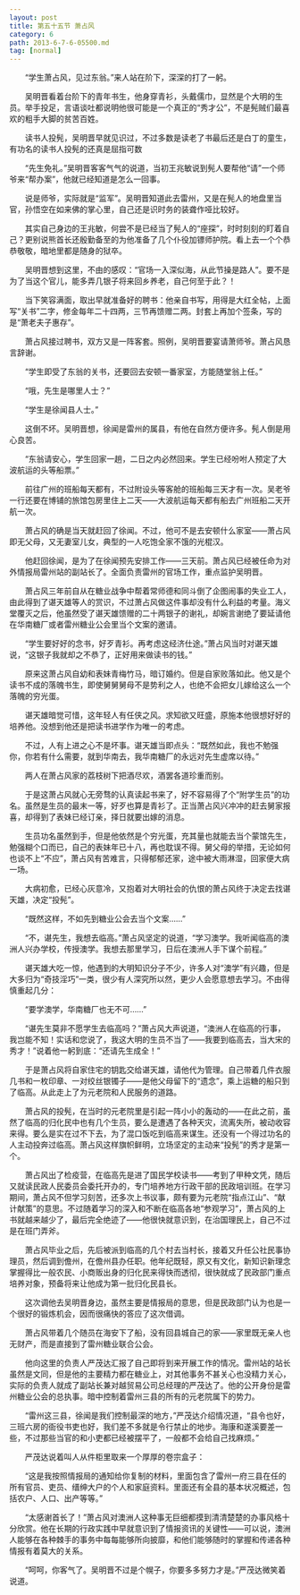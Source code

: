 ```yaml
---
layout: post
title: 第五十五节 萧占风
category: 6
path: 2013-6-7-6-05500.md
tag: [normal]
---
```


　　“学生萧占风，见过东翁。”来人站在阶下，深深的打了一躬。

　　吴明晋看着台阶下的青年书生，他身穿青衫，头戴儒巾，显然是个大明的生员。举手投足，言语谈吐都说明他很可能是一个真正的“秀才公”，不是髡贼们最喜欢的粗手大脚的贫苦百姓。

　　读书人投髡，吴明晋早就见识过，不过多数是读老了书最后还是白丁的童生，有功名的读书人投髡的还真是屈指可数

　　“先生免礼。”吴明晋客客气气的说道，当初王兆敏说到髡人要帮他“请”一个师爷来“帮办案”，他就已经知道是怎么一回事。

　　说是师爷，实际就是“监军”。吴明晋知道此去雷州，又是在髡人的地盘里当官，孙悟空在如来佛的掌心里，自己还是识时务的装聋作哑比较好。

　　其实自己身边的王兆敏，何尝不是已经当了髡人的“座探”，时时刻刻的盯着自己？更别说熊首长还殷勤备至的为他准备了几个仆役加镖师护院。看上去一个个恭恭敬敬，暗地里都是随身的狱卒。

　　吴明晋想到这里，不由的感叹：“官场一入深似海，从此节操是路人”。要不是为了当这个官儿，能多弄几银子将来回乡养老，自己何至于此？！

　　当下笑容满面，取出早就准备好的聘书：他亲自书写，用得是大红全帖，上面写“关书”二字，修金每年二十四两，三节再馈赠二两。封套上再加个签条，写的是“萧老夫子惠存”。

　　萧占风接过聘书，双方又是一阵客套。照例，吴明晋要宴请萧师爷。萧占风恳言辞谢。

　　“学生即受了东翁的关书，还要回去安顿一番家室，方能随堂翁上任。”

　　“哦，先生是哪里人士？”

　　“学生是徐闻县人士。”

　　这倒不坏。吴明晋想，徐闻是雷州的属县，有他在自然方便许多。髡人倒是用心良苦。

　　“东翁请安心，学生回家一趟，二日之内必然回来。学生已经吩咐人预定了大波航运的头等船票。”

　　前往广州的班船每天都有，不过附设头等客舱的班船每三天才有一次。吴老爷一行还要在博铺的旅馆包房里住上二天——大波航运每天都有船去广州班船二天开航一次。

　　萧占风的确是当天就赶回了徐闻。不过，他可不是去安顿什么家室——萧占风即无父母，又无妻室儿女，典型的一人吃饱全家不饿的光棍汉。

　　他赶回徐闻，是为了在徐闻预先安排工作——三天前。萧占风已经被任命为对外情报局雷州站的副站长了。全面负责雷州的官场工作，重点监护吴明晋。

　　萧占风三年前自从在糖业战争中帮着常师德和同斗倒了企图闹事的失业工人，由此得到了谌天雄等人的赏识，不过萧占风做这件事却没有什么利益的考量。海义堂覆灭之后，他虽然受了谌天雄馈赠的二十两银子的谢礼，却婉言谢绝了要延请他在华南糖厂或者雷州糖业公会里当个文案的邀请。

　　“学生要好好的念书，好歹青衫。再考虑这经济仕途。”萧占风当时对谌天雄说，“这银子我就却之不恭了，正好用来做读书的钱。”

　　原来这萧占风自幼和表妹青梅竹马，暗订婚约。但是自家败落如此。他又是个读书不成的落魄书生，即使舅舅舅母不是势利之人，也绝不会把女儿嫁给这么一个落魄的穷光蛋。

　　谌天雄暗觉可惜，这年轻人有任侠之风。求知欲又旺盛，原施本他很想好好的培养他。没想到他还是把读书进学作为唯一的考虑。

　　不过，人有上进之心不是坏事。谌天雄当即点头：“既然如此，我也不勉强你，你若有什么需要，就到华南去，我华南糖厂的永远对先生虚席以待。”

　　两人在萧占风家的荔枝树下把酒尽欢，酒罢各道珍重而别。

　　于是这萧占风就心无旁骛的认真读起书来了，好不容易得了个“附学生员”的功名。虽然是生员的最末一等，好歹也算是青衫了。正当萧占风兴冲冲的赶去舅家报喜，却得到了表妹已经订亲，择日就要出嫁的消息。

　　生员功名虽然到手，但是他依然是个穷光蛋，充其量也就能去当个蒙馆先生，勉强糊个口而已，自己的表妹年已十八，再也耽误不得。舅父母的举措，无论如何也谈不上“不应”，萧占风有苦难言，只得郁郁还家，途中被大雨淋湿，回家便大病一场。

　　大病初愈，已经心灰意冷，又抱着对大明社会的仇恨的萧占风终于决定去找谌天雄，决定“投髡”。

　　“既然这样，不如先到糖业公会去当个文案……”

　　“不，谌先生，我想去临高。”萧占风坚定的说道，“学习澳学。我听闻临高的澳洲人兴办学校，传授澳学。我想去那里学习，日后在澳洲人手下谋个前程。”

　　谌天雄大吃一惊，他遇到的大明知识分子不少，许多人对“澳学”有兴趣，但是大多归为“奇技淫巧”一类，很少有人深究所以然，更少人会愿意想去学习。不由得慎重起几分：

　　“要学澳学，华南糖厂也无不可……”

　　“谌先生莫非不愿学生去临高吗？”萧占风大声说道，“澳洲人在临高的行事，我岂能不知！实话和您说了，我这大明的生员不当了——我要到临高去，当大宋的秀才！”说着他一躬到底：“还请先生成全！”

　　于是萧占风将自家住宅的钥匙交给谌天雄，请他代为管理。自己带着几件衣服几书和一枚印章、一对绞丝银镯子——是他父母留下的“遗念”，乘上运糖的船只到了临高。从此走上了为元老院和人民服务的道路。

　　萧占风的投髡，在当时的元老院里是引起一阵小小的轰动的——在此之前，虽然了临高的归化民中也有几个生员，要么是遭遇了各种天灾，流离失所，被动收容来得。要么是实在过不下去，为了混口饭吃到临高来谋生。还没有一个得过功名的人主动投奔过临高。萧占风这样旗帜鲜明，立场坚定的主动来“投髡”的秀才是第一个。

　　萧占风出了检疫营，在临高先是进了国民学校读书——考到了甲种文凭，随后又就读民政人民委员会委托开办的，专门培养地方行政干部的民政培训班。在学习期间，萧占风不但学习刻苦，还多次上书议事，颇有要为元老院“指点江山”、“献计献策”的意思。不过随着学习的深入和不断在临高各地“参观学习”，萧占风的上书就越来越少了，最后完全绝迹了——他很快就意识到，在治国理民上，自己不过是在班门弄斧。

　　萧占风毕业之后，先后被派到临高的几个村去当村长，接着又升任公社民事协理员，然后调到儋州，在儋州县办任职。他年纪既轻，原又有文化，新知识新理念掌握得比一般农民、小商贩出身的归化民来得快而透彻，很快就成了民政部门重点培养对象，预备将来让他成为第一批归化民县长。

　　这次调他去吴明晋身边，虽然主要是情报局的意思，但是民政部门认为也是一个很好的锻炼机会，因而很痛快的答应了这次借调。

　　萧占风带着几个随员在海安下了船，没有回县城自己的家——家里既无亲人也无财产，而是直接到了雷州糖业联合公会。

　　他向这里的负责人严茂达汇报了自己即将到来开展工作的情况。雷州站的站长虽然是文同，但是他的主要精力都在糖业上，对其他事务不甚关心也没精力关心，实际的负责人就成了副站长兼对越贸易公司总经理的严茂达了。他的公开身份是雷州糖业公会的总执事。暗中控制着雷州三县的所有的元老院属下的势力。

　　“雷州这三县，徐闻是我们控制最深的地方，”严茂达介绍情况道，“县令也好，三班六房的衙役书吏也好，我们差不多就是令行禁止的地步。海康和遂溪要差一些，不过那些当官的和小吏都已经被摆平了，一般都不会给自己找麻烦。”

　　严茂达说着叫人从件柜里取来一个厚厚的卷宗盒子：

　　“这是我按照情报局的通知给你复制的材料，里面包含了雷州一府三县在任的所有官员、吏员、缙绅大户的个人和家庭资料。里面还有全县的基本状况概述，包括农户、人口、出产等等。”

　　“太感谢首长了！”萧占风对澳洲人这种事无巨细都摸到清清楚楚的办事风格十分欣赏。他在长期的行政实践中早就意识到了情报资讯的关键性——可以说，澳洲人能够在各种棘手的事务中每每能够所向披靡，和他们能够随时的掌握和传递各种情报有着莫大的关系。

　　“呵呵，你客气了。吴明晋不过是个幌子，你要多多努力才是。”严茂达微笑着说道。
